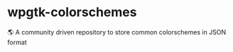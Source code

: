 # wpgtk-colorschemes
:earth_americas: A community driven repository to store common colorschemes in JSON format
